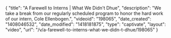 {
    "title": "A Farewell to Interns | What We Didn't Dhue",
    "description": "We take a break from our regularly scheduled program to honor the hard work of our intern, Cole Ellenbogen.",
    "videoid": "198065",
    "date_created": "1408046532",
    "date_modified": "1418181875",
    "type": "captivate",
    "layout": "video",
    "url": "\/v\/a-farewell-to-interns-what-we-didn-t-dhue\/198065"
}